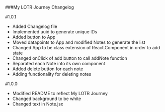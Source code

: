 ###My LOTR Journey Changelog

#1.0.1
* Added Changelog file
* Implemented uuid to generate unique IDs
* Added button to App
* Moved datapoints to App and modified Notes to generate the list
* Changed App to be class extension of React.Component in order to add state
* Changed onClick of add button to call addNote function
* Separated each Note into its own component
* Added delete button for each note
* Adding functionality for deleting notes

#1.0.0
* Modified README to reflect My LOTR Journey
* Changed background to be white
* Changed text in Note.jsx
